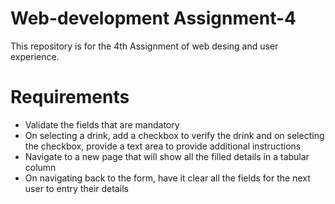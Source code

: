 # Web-development Assignment-4
This repository is for the 4th Assignment of web desing and user experience. 

# Requirements
- Validate the fields that are mandatory
- On selecting a drink, add a checkbox to verify the drink and on selecting the checkbox, provide a text area to provide additional instructions
- Navigate to a new page that will show all the filled details in a tabular column
- On navigating back to the form, have it clear all the fields for the next user to entry their details
